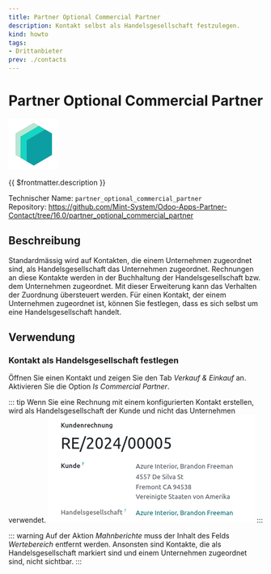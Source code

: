 ```yaml
---
title: Partner Optional Commercial Partner
description: Kontakt selbst als Handelsgesellschaft festzulegen.
kind: howto
tags:
- Drittanbieter
prev: ./contacts
---
```

# Partner Optional Commercial Partner
![icon_oms_box](attachments/icons_odoo_mint_system.png)

{{ $frontmatter.description }}

Technischer Name: `partner_optional_commercial_partner`\
Repository: <https://github.com/Mint-System/Odoo-Apps-Partner-Contact/tree/16.0/partner_optional_commercial_partner>

## Beschreibung

Standardmässig wird auf Kontakten, die einem Unternehmen zugeordnet sind, als Handelsgesellschaft das Unternehmen zugeordnet. Rechnungen an diese Kontakte werden in der Buchhaltung der Handelsgesellschaft bzw. dem Unternehmen zugeordnet. Mit dieser Erweiterung kann das Verhalten der Zuordnung übersteuert werden. Für einen Kontakt, der einem Unternehmen zugeordnet ist, können Sie festlegen, dass es sich selbst um eine Handelsgesellschaft handelt.

## Verwendung

### Kontakt als Handelsgesellschaft festlegen

Öffnen Sie einen Kontakt und zeigen Sie den Tab *Verkauf & Einkauf* an. Aktivieren Sie die Option *Is Commercial Partner*.

::: tip
Wenn Sie eine Rechnung mit einem konfigurierten Kontakt erstellen, wird als Handelsgesellschaft der Kunde und nicht das Unternehmen verwendet.
![](attachments/Partner%20Optional%20Commercial%20Partner.png)
:::

::: warning
Auf der Aktion *Mahnberichte* muss der Inhalt des Felds *Wertebereich* entfernt werden. Ansonsten sind Kontakte, die als Handelsgesellschaft markiert sind und einem Unternehmen zugeordnet sind, nicht sichtbar.
:::